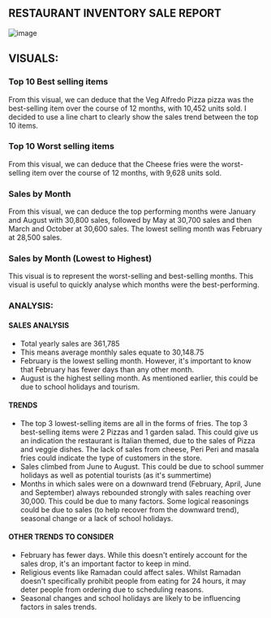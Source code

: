 ## RESTAURANT INVENTORY SALE REPORT

![image](https://github.com/user-attachments/assets/e0c963fc-8e7b-4065-a95c-939ab414a9d3)

## VISUALS:
### Top 10 Best selling items 
From this visual, we can deduce that the Veg Alfredo Pizza pizza was the best-selling item over the course of 12 months, with 10,452 units sold. I decided to use a line chart to clearly show the sales trend between the top 10 items.

### Top 10 Worst selling items 
From this visual, we can deduce that the Cheese fries were the worst-selling item over the course of 12 months, with 9,628 units sold. 

### Sales by Month
From this visual, we can deduce the top performing months were January and August with 30,800 sales, followed by May at 30,700 sales and then March and October at 30,600 sales. The lowest selling month was February at 28,500 sales.

### Sales by Month (Lowest to Highest)
This visual is to represent the worst-selling and best-selling months. This visual is useful to quickly analyse which months were the best-performing.

### ANALYSIS: 

#### SALES ANALYSIS
- Total yearly sales are 361,785
- This means average monthly sales equate to 30,148.75
- February is the lowest selling month. However, it's important to know that February has fewer days than any other month.
- August is the highest selling month. As mentioned earlier, this could be due to school holidays and tourism.

#### TRENDS 
- The top 3 lowest-selling items are all in the forms of fries. The top 3 best-selling items were 2 Pizzas and 1 garden salad. This could give us an indication the restaurant is Italian themed, due to the sales of Pizza and veggie dishes. The lack of sales from cheese, Peri Peri and masala fries could indicate the type of customers in the store.
- Sales climbed from June to August. This could be due to school summer holidays as well as potential tourists (as it's summertime)
- Months in which sales were on a downward trend (February, April, June and September) always rebounded strongly with sales reaching over 30,000. This could be due to many factors. Some logical reasonings could be due to sales (to help recover from the downward trend), seasonal change or a lack of school holidays.

#### OTHER TRENDS TO CONSIDER
- February has fewer days. While this doesn't entirely account for the sales drop, it's an important factor to keep in mind.
- Religious events like Ramadan could affect sales. Whilst Ramadan doesn't specifically prohibit people from eating for 24 hours, it may deter people from ordering due to scheduling reasons.
- Seasonal changes and school holidays are likely to be influencing factors in sales trends.

